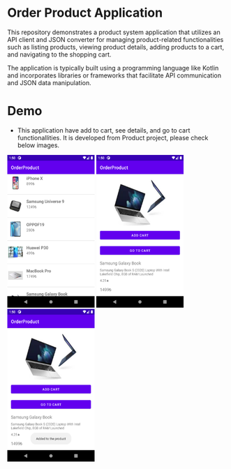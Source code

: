 # Order Product Application
This repository demonstrates a product system application that utilizes an API client and JSON converter for managing product-related functionalities such as listing products, viewing product details, adding products to a cart, and navigating to the shopping cart.

The application is typically built using a programming language like Kotlin and incorporates libraries or frameworks that facilitate API communication and JSON data manipulation.

# Demo
- This application have add to cart, see details, and go to cart functionallities. It is developed from Product project, please check below images.

<img src="1.png" alt= “” width="200" height="350"> <img src="2.png" alt= “” width="200" height="350"> <img src="3.png" alt= “” width="200" height="350">
